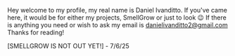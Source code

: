Hey welcome to my profile, my real name is Daniel Ivanditto. If you've came here, it would be for either my projects, SmellGrow or just to look 😉
If there is anything you need or wish to ask my email is danielivanditto2@gmail.com
Thanks for reading!

[SMELLGROW IS NOT OUT YET!] - 7/6/25

<!---
danielivanditto/danielivanditto is a ✨ special ✨ repository because its `README.md` (this file) appears on your GitHub profile.
You can click the Preview link to take a look at your changes.
--->
